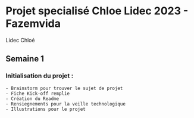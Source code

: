 # Projet specialisé Chloe Lidec 2023 - Fazemvida

Lidec Chloé


## Semaine 1
### Initialisation du projet :

    - Brainstorm pour trouver le sujet de projet
    - Fiche Kick-off remplie
    - Création du Readme
    - Rensiegnements pour la veille technologique
    - Illustrations pour le projet